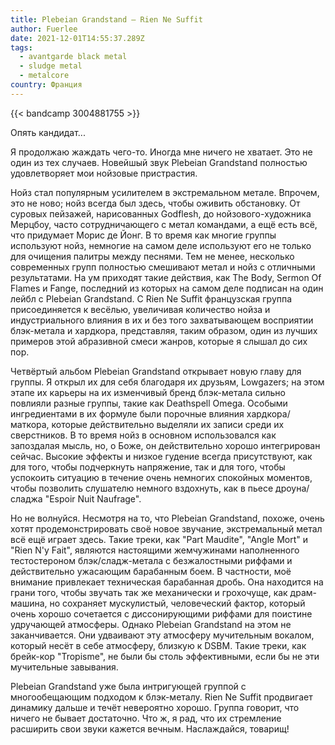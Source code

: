 ```yaml
---
title: Plebeian Grandstand — Rien Ne Suffit
author: Fuerlee
date: 2021-12-01T14:55:37.289Z
tags:
  - avantgarde black metal
  - sludge metal
  - metalcore
country: Франция
---
```

{{< bandcamp 3004881755 >}}

Опять кандидат...

Я продолжаю жаждать чего-то. Иногда мне ничего не хватает. Это не один из тех случаев. Новейшый звук Plebeian Grandstand полностью удовлетворяет мои нойзовые пристрастия.

Нойз стал популярным усилителем в экстремальном метале. Впрочем, это не ново; нойз всегда был здесь, чтобы оживить обстановку. От суровых пейзажей, нарисованных Godflesh, до нойзового-художника Мерцбоу, часто сотрудничающего с метал командами, а ещё есть всё, что придумает Морис де Йонг. В то время как многие группы используют нойз, немногие на самом деле используют его не только для очищения палитры между песнями. Тем не менее, несколько современных групп полностью смешивают метал и нойз с отличными результатами. На ум приходят такие действия, как The Body, Sermon Of Flames и Fange, последний из которых на самом деле подписан на один лейбл с Plebeian Grandstand. С Rien Ne Suffit французская группа присоединяется к весёлью, увеличивая количество нойза и индустриального влияния в их и без того захватывающем восприятии блэк-метала и хардкора, представляя, таким образом, один из лучших примеров этой абразивной смеси жанров, которые я слышал до сих пор.

Четвёртый альбом Plebeian Grandstand открывает новую главу для группы. Я открыл их для себя благодаря их друзьям, Lowgazers; на этом этапе их карьеры на их изменчивый бренд блэк-метала сильно повлияли разные группы, такие как Deathspell Omega. Особыми ингредиентами в их формуле были порочные влияния хардкора/маткора, которые действительно выделяли их записи среди их сверстников. В то время нойз в основном использовался как запоздалая мысль, но, о Боже, он действительно хорошо интегрирован сейчас. Высокие эффекты и низкое гудение всегда присутствуют, как для того, чтобы подчеркнуть напряжение, так и для того, чтобы успокоить ситуацию в течение очень немногих спокойных моментов, чтобы позволить слушателю немного вздохнуть, как в пьесе дроуна/сладжа "Espoir Nuit Naufrage".

Но не волнуйся. Несмотря на то, что Plebeian Grandstand, похоже, очень хотят продемонстрировать своё новое звучание, экстремальный метал всё ещё играет здесь. Такие треки, как "Part Maudite", "Angle Mort" и "Rien N'y Fait", являются настоящими жемчужинами наполненного тестостероном блэк/сладж-метала с безжалостными риффами и действительно ужасающим барабанным боем. В частности, моё внимание привлекает техническая барабанная дробь. Она находится на грани того, чтобы звучать так же механически и грохочуще, как драм-машина, но сохраняет мускулистый, человеческий фактор, который очень хорошо сочетается с диссонирующими риффами для поистине удручающей атмосферы. Однако Plebeian Grandstand на этом не заканчивается. Они удваивают эту атмосферу мучительным вокалом, который несёт в себе атмосферу, близкую к DSBM. Такие треки, как брейк-кор "Tropisme", не были бы столь эффективными, если бы не эти мучительные завывания.

Plebeian Grandstand уже была интригующей группой с многообещающим подходом к блэк-металу. Rien Ne Suffit продвигает динамику дальше и течёт невероятно хорошо. Группа говорит, что ничего не бывает достаточно. Что ж, я рад, что их стремление расширить свои звуки кажется вечным. Наслаждайся, товарищ!